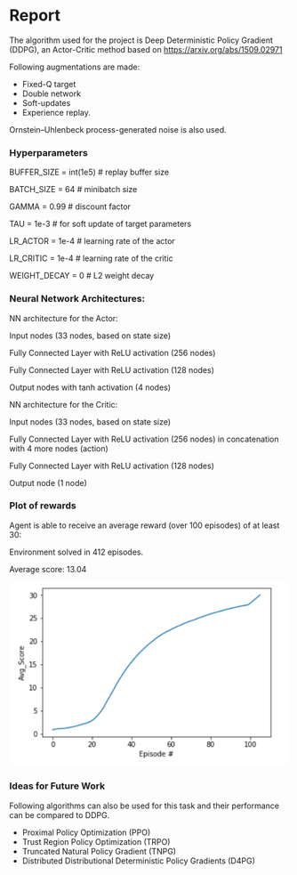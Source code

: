 # Report

The algorithm used for the project is Deep Deterministic Policy Gradient (DDPG), an Actor-Critic method based on https://arxiv.org/abs/1509.02971 

Following augmentations are made:

- Fixed-Q target
- Double network
- Soft-updates
- Experience replay. 

Ornstein–Uhlenbeck process-generated noise is also used.

### Hyperparameters

BUFFER_SIZE = int(1e5)  # replay buffer size

BATCH_SIZE = 64        # minibatch size

GAMMA = 0.99            # discount factor

TAU = 1e-3              # for soft update of target parameters

LR_ACTOR = 1e-4         # learning rate of the actor 

LR_CRITIC = 1e-4        # learning rate of the critic

WEIGHT_DECAY = 0        # L2 weight decay

### Neural Network Architectures:

NN architecture for the Actor:

Input nodes (33 nodes, based on state size)

Fully Connected Layer with ReLU activation (256 nodes)

Fully Connected Layer with ReLU activation (128 nodes)

Output nodes with tanh activation (4 nodes)

NN architecture for the Critic:

Input nodes (33 nodes, based on state size)

Fully Connected Layer with ReLU activation (256 nodes) in concatenation with 4 more nodes (action)

Fully Connected Layer with ReLU activation (128 nodes)

Output node (1 node)


### Plot of rewards

Agent is able to receive an average reward (over 100 episodes) of at least 30:

Environment solved in 412 episodes. 

Average score: 13.04

![alt text](https://github.com/AlperTekeli/udacity-continuous-control/blob/main/score.png)

### Ideas for Future Work

Following algorithms can also be used for this task and their performance can be compared to DDPG. 

- Proximal Policy Optimization (PPO)
- Trust Region Policy Optimization (TRPO)
- Truncated Natural Policy Gradient (TNPG)
- Distributed Distributional Deterministic Policy Gradients (D4PG) 
